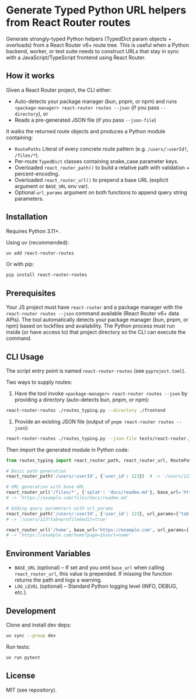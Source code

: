 # Generate Typed Python URL helpers from React Router routes

Generate strongly-typed Python helpers (TypedDict param objects + overloads) from a React Router v6+ route tree. This is useful when a Python backend, worker, or test suite needs to construct URLs that stay in sync with a JavaScript/TypeScript frontend using React Router.

## How it works

Given a React Router project, the CLI either:

* Auto-detects your package manager (bun, pnpm, or npm) and runs `<package-manager> react-router routes --json` (if you pass `--directory`), or
* Reads a pre-generated JSON file (if you pass `--json-file`)

It walks the returned route objects and produces a Python module containing:

* `RoutePaths` Literal of every concrete route pattern (e.g. `/users/:userId?`, `/files/*`).
* Per-route `TypedDict` classes containing snake_case parameter keys.
* Overloaded `react_router_path()` to build a relative path with validation + percent-encoding.
* Overloaded `react_router_url()` to prepend a base URL (explicit argument or `BASE_URL` env var).
* Optional `url_params` argument on both functions to append query string parameters.

## Installation

Requires Python 3.11+.

Using uv (recommended):

```bash
uv add react-router-routes
```

Or with pip:

```bash
pip install react-router-routes
```

## Prerequisites

Your JS project must have `react-router` and a package manager with the `react-router routes --json` command available (React Router v6+ data APIs). The tool automatically detects your package manager (bun, pnpm, or npm) based on lockfiles and availability. The Python process must run inside (or have access to) that project directory so the CLI can execute the command.

## CLI Usage

The script entry point is named `react-router-routes` (see `pyproject.toml`).

Two ways to supply routes:

1. Have the tool invoke `<package-manager> react-router routes --json` by providing a directory (auto-detects bun, pnpm, or npm):

```bash
react-router-routes ./routes_typing.py --directory ./frontend
```

1. Provide an existing JSON file (output of `pnpm react-router routes --json`):

```bash
react-router-routes ./routes_typing.py --json-file tests/react-router.json
```

Then import the generated module in Python code:

```python
from routes_typing import react_router_path, react_router_url, RoutePaths

# Basic path generation
react_router_path('/users/:userId', {'user_id': 123})  # -> '/users/123'

# URL generation with base URL
react_router_url('/files/*', {'splat': 'docs/readme.md'}, base_url='https://example.com')
# -> 'https://example.com/files/docs/readme.md'

# Adding query parameters with url_params
react_router_path('/users/:userId', {'user_id': 123}, url_params={'tab': 'profile', 'edit': 'true'})
# -> '/users/123?tab=profile&edit=true'

react_router_url('/home', base_url='https://example.com', url_params={'page': '1', 'sort': 'name'})
# -> 'https://example.com/home?page=1&sort=name'
```

 
## Environment Variables

* `BASE_URL` (optional) – If set and you omit `base_url` when calling `react_router_url`, this value is prepended. If missing the function returns the path and logs a warning.
* `LOG_LEVEL` (optional) – Standard Python logging level (INFO, DEBUG, etc.).

 
## Development

Clone and install dev deps:

```bash
uv sync --group dev
```

Run tests:

```bash
uv run pytest
```
  
## License

MIT (see repository).

